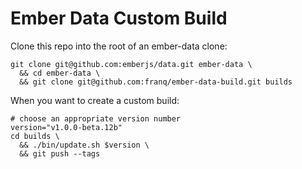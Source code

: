 Ember Data Custom Build
==========

Clone this repo into the root of an ember-data clone:

```
git clone git@github.com:emberjs/data.git ember-data \
  && cd ember-data \
  && git clone git@github.com:franq/ember-data-build.git builds
```

When you want to create a custom build:

```
# choose an appropriate version number
version="v1.0.0-beta.12b"
cd builds \
  && ./bin/update.sh $version \
  && git push --tags
```
